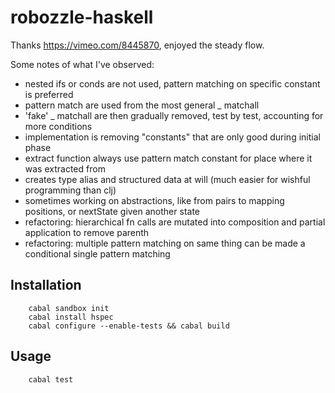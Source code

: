 # robozzle-haskell

Thanks https://vimeo.com/8445870, enjoyed the steady flow.

Some notes of what I've observed:

* nested ifs or conds are not used, pattern matching on specific constant is preferred
* pattern match are used from the most general _ matchall
* 'fake' _ matchall are then gradually removed, test by test, accounting for more conditions
* implementation is removing "constants" that are only good during initial phase
* extract function always use pattern match constant for place where it was extracted from
* creates type alias and structured data at will (much easier for wishful programming than clj)
* sometimes working on abstractions, like from pairs to mapping positions, or nextState given another state
* refactoring: hierarchical fn calls are mutated into composition and partial application to remove parenth
* refactoring: multiple pattern matching on same thing can be made a conditional single pattern matching

## Installation

        cabal sandbox init
        cabal install hspec
        cabal configure --enable-tests && cabal build

## Usage

        cabal test
